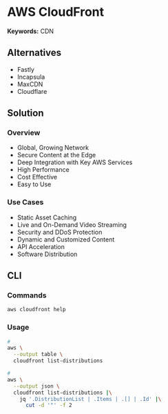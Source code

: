 # AWS CloudFront

<!--
https://github.com/theonlyway/react-distributedloadtesting/blob/master/modules/frontend/cloudfront.tf
-->

**Keywords:** CDN

## Alternatives

- Fastly
- Incapsula
- MaxCDN
- Cloudflare

## Solution

### Overview

- Global, Growing Network
- Secure Content at the Edge
- Deep Integration with Key AWS Services
- High Performance
- Cost Effective
- Easy to Use

### Use Cases

- Static Asset Caching
- Live and On-Demand Video Streaming
- Security and DDoS Protection
- Dynamic and Customized Content
- API Acceleration
- Software Distribution

## CLI

### Commands

```sh
aws cloudfront help
```

### Usage

```sh
#
aws \
  --output table \
  cloudfront list-distributions

#
aws \
  --output json \
  cloudfront list-distributions |\
    jq '.DistributionList | .Items | .[] | .Id' |\
      cut -d '"' -f 2
```

<!--
aws cloudfront create-invalidation \
  --distribution-id ${{ secrets.WEBAPP_AWS_CLOUDFRONT_DISTRIBUTION }} \
  --paths "/*"
-->
